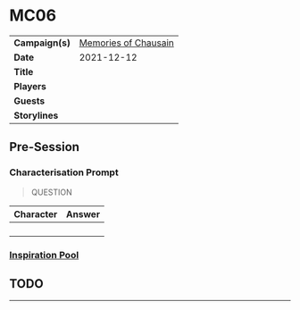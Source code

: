 # MC06

|||
| --- | --- |
| **Campaign(s)** | [Memories of Chausain](../campaigns/C3-memories-of-chausain.md) | session.3
| **Date** | 2021-12-12 |
| **Title** | |
| **Players** | |
| **Guests** | |
| **Storylines** | |

## Pre-Session

### Characterisation Prompt

> QUESTION

| Character | Answer |
| --- | --- |
| | | characterisation.1
| | |
| | |
| | |

### [Inspiration Pool](../mechanics/dm-inspiration.md)

## TODO

---

